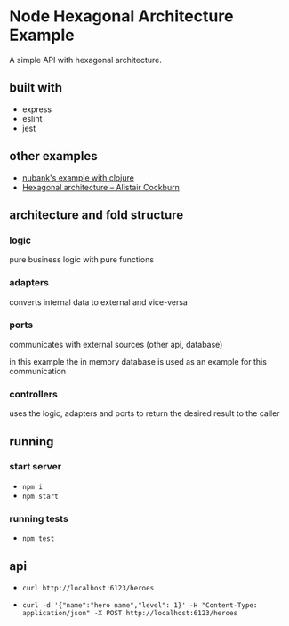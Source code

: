 # Node Hexagonal Architecture Example

A simple API with hexagonal architecture.

## built with
- express
- eslint
- jest

## other examples

- [nubank's example with clojure](github.com/nubank/basic-microservice-example)
- [Hexagonal architecture – Alistair Cockburn](alistair.cockburn.us/hexagonal-architecture/)

## architecture and fold structure

### logic

pure business logic with pure functions

### adapters

converts internal data to external and vice-versa

### ports

communicates with external sources (other api, database)

in this example the in memory database is used as an example for this communication

### controllers

uses the logic, adapters and ports to return the desired result to the caller

## running

### start server

- `npm i`
- `npm start`

### running tests

- `npm test`

## api

- `curl http://localhost:6123/heroes`

- `curl -d '{"name":"hero name","level": 1}' -H "Content-Type: application/json" -X POST http://localhost:6123/heroes`